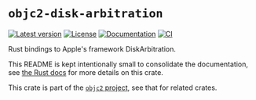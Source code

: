 # `objc2-disk-arbitration`

[![Latest version](https://badgen.net/crates/v/objc2-disk-arbitration)](https://crates.io/crates/objc2-disk-arbitration)
[![License](https://badgen.net/badge/license/MIT/blue)](../LICENSE.txt)
[![Documentation](https://docs.rs/objc2-disk-arbitration/badge.svg)](https://docs.rs/objc2-disk-arbitration/)
[![CI](https://github.com/madsmtm/objc2/actions/workflows/ci.yml/badge.svg)](https://github.com/madsmtm/objc2/actions/workflows/ci.yml)

Rust bindings to Apple's framework DiskArbitration.

This README is kept intentionally small to consolidate the documentation, see
[the Rust docs](https://docs.rs/objc2-disk-arbitration/) for more details on this crate.

This crate is part of the [`objc2` project](https://github.com/madsmtm/objc2),
see that for related crates.
